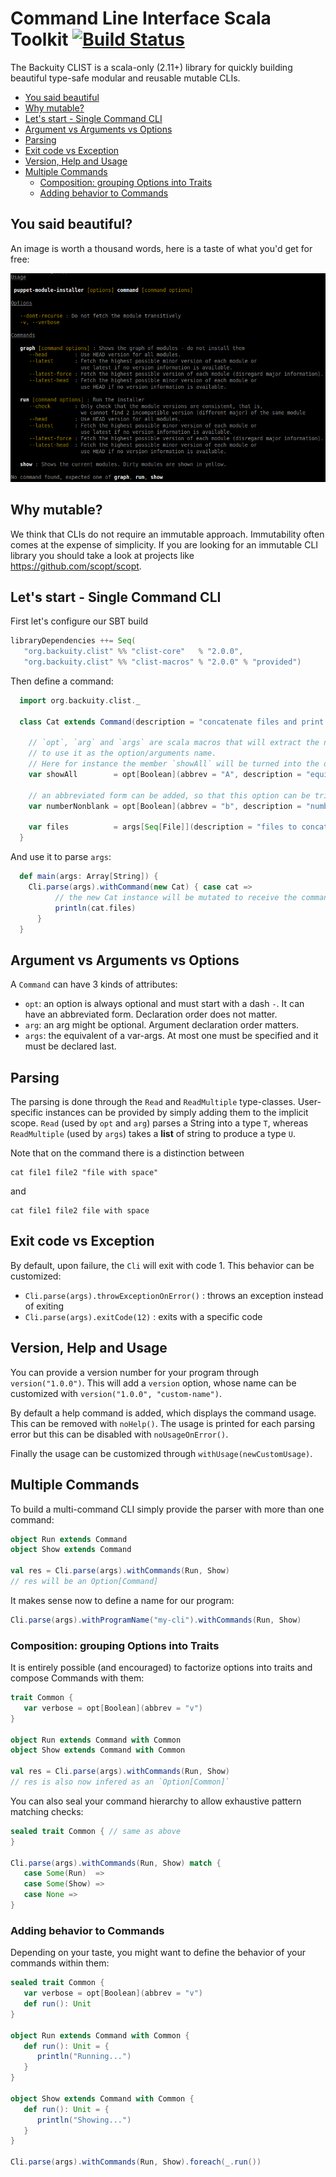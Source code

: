 # Command Line Interface Scala Toolkit [![Build Status](https://travis-ci.org/backuity/clist.png?branch=master)](https://travis-ci.org/backuity/clist)

The Backuity CLIST is a scala-only (2.11+) library for quickly building beautiful type-safe modular and reusable mutable CLIs.

- [You said beautiful](#you-said-beautiful)
- [Why mutable?](#why-mutable)
- [Let's start - Single Command CLI](#lets-start---single-command-cli)
- [Argument vs Arguments vs Options](#argument-vs-arguments-vs-options)
- [Parsing](#parsing)
- [Exit code vs Exception](#exit-code-vs-exception)
- [Version, Help and Usage](#version-help-and-usage)
- [Multiple Commands](#multiple-commands)
  - [Composition: grouping Options into Traits](#composition-grouping-options-into-traits)
  - [Adding behavior to Commands](#adding-behavior-to-commands)

## You said beautiful?

An image is worth a thousand words, here is a taste of what you'd get for free:

![usage-demo](usage-demo.png)

## Why mutable?

We think that CLIs do not require an immutable approach. Immutability often comes at the expense of simplicity.
If you are looking for an immutable CLI library you should take a look at projects like https://github.com/scopt/scopt.

## Let's start - Single Command CLI

First let's configure our SBT build
```scala
libraryDependencies ++= Seq(
   "org.backuity.clist" %% "clist-core"   % "2.0.0",
   "org.backuity.clist" %% "clist-macros" % "2.0.0" % "provided")
```

Then define a command:
```scala
  import org.backuity.clist._

  class Cat extends Command(description = "concatenate files and print on the standard output") {

    // `opt`, `arg` and `args` are scala macros that will extract the name of the member
    // to use it as the option/arguments name.
    // Here for instance the member `showAll` will be turned into the option `--show-all`
    var showAll        = opt[Boolean](abbrev = "A", description = "equivalent to -vET")

    // an abbreviated form can be added, so that this option can be triggered both by `--number-nonblank` or `-b`
    var numberNonblank = opt[Boolean](abbrev = "b", description = "number nonempty output lines, overrides -n")

    var files          = args[Seq[File]](description = "files to concat")
  }
```

And use it to parse `args`:
```scala
  def main(args: Array[String]) {
    Cli.parse(args).withCommand(new Cat) { case cat =>
          // the new Cat instance will be mutated to receive the command-line arguments
          println(cat.files)
      }
  }
```

## Argument vs Arguments vs Options

A `Command` can have 3 kinds of attributes:
  - `opt`: an option is always optional and must start with a dash `-`.
           It can have an abbreviated form. Declaration order does not matter.
  - `arg`: an arg might be optional. Argument declaration order matters.
  - `args`: the equivalent of a var-args. At most one must be specified and it must be declared last.


## Parsing

The parsing is done through the `Read` and `ReadMultiple` type-classes. User-specific instances can be provided by simply
adding them to the implicit scope.
`Read` (used by `opt` and `arg`) parses a String into a type `T`,
whereas `ReadMultiple` (used by `args`) takes a __list__ of string to produce a type `U`.

Note that on the command there is a distinction between
```
cat file1 file2 "file with space"
```
and
```
cat file1 file2 file with space
```

## Exit code vs Exception

By default, upon failure, the `Cli` will exit with code 1. This behavior can be customized:
  - `Cli.parse(args).throwExceptionOnError()` : throws an exception instead of exiting
  - `Cli.parse(args).exitCode(12)` : exits with a specific code

## Version, Help and Usage

You can provide a version number for your program through `version("1.0.0")`. This will add a `version` option,
whose name can be customized with `version("1.0.0", "custom-name")`.

By default a help command is added, which displays the command usage. This can be removed with `noHelp()`.
The usage is printed for each parsing error but this can be disabled with `noUsageOnError()`.

Finally the usage can be customized through `withUsage(newCustomUsage)`.

## Multiple Commands

To build a multi-command CLI simply provide the parser with more than one command:
```scala
object Run extends Command
object Show extends Command

val res = Cli.parse(args).withCommands(Run, Show)
// res will be an Option[Command]
```

It makes sense now to define a name for our program:
```scala
Cli.parse(args).withProgramName("my-cli").withCommands(Run, Show)
```

### Composition: grouping Options into Traits

It is entirely possible (and encouraged) to factorize options into traits and compose Commands with them:
```scala
trait Common {
   var verbose = opt[Boolean](abbrev = "v")
}

object Run extends Command with Common
object Show extends Command with Common

val res = Cli.parse(args).withCommands(Run, Show)
// res is also now infered as an `Option[Common]`
```

You can also seal your command hierarchy to allow exhaustive pattern matching checks:
```scala
sealed trait Common { // same as above
}

Cli.parse(args).withCommands(Run, Show) match {
   case Some(Run)  =>
   case Some(Show) =>
   case None =>
}
```

### Adding behavior to Commands

Depending on your taste, you might want to define the behavior of your commands within them:
```scala
sealed trait Common {
   var verbose = opt[Boolean](abbrev = "v")
   def run(): Unit
}

object Run extends Command with Common {
   def run(): Unit = {
      println("Running...")
   }
}

object Show extends Command with Common {
   def run(): Unit = {
      println("Showing...")
   }
}

Cli.parse(args).withCommands(Run, Show).foreach(_.run())
```
